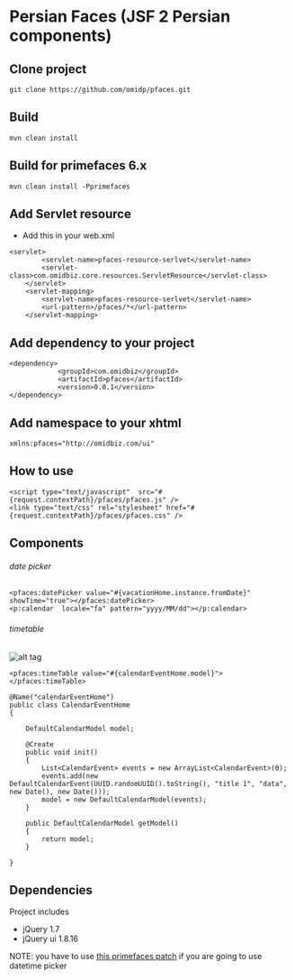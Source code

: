 # Persian Faces (JSF 2 Persian components)

## Clone project

```
git clone https://github.com/omidp/pfaces.git
```

## Build 

```
mvn clean install
```

## Build for primefaces 6.x

```
mvn clean install -Pprimefaces
```

## Add Servlet resource

* Add this in your web.xml

```
<servlet>
		<servlet-name>pfaces-resource-serlvet</servlet-name>
		<servlet-class>com.omidbiz.core.resources.ServletResource</servlet-class>		
	</servlet>
	<servlet-mapping>
		<servlet-name>pfaces-resource-serlvet</servlet-name>
		<url-pattern>/pfaces/*</url-pattern>
	</servlet-mapping>
```

## Add dependency to your project

```
<dependency>
			<groupId>com.omidbiz</groupId>
			<artifactId>pfaces</artifactId>
			<version>0.0.1</version>
</dependency>
```

## Add namespace to your xhtml

```
xmlns:pfaces="http://omidbiz.com/ui"
```

## How to use

```
<script type="text/javascript"	src="#{request.contextPath}/pfaces/pfaces.js" />
<link type="text/css" rel="stylesheet" href="#{request.contextPath}/pfaces/pfaces.css" />
```

## Components

###### date picker

```
<pfaces:datePicker value="#{vacationHome.instance.fromDate}" showTime="true"></pfaces:datePicker>
<p:calendar  locale="fa" pattern="yyyy/MM/dd"></p:calendar>
```

###### timetable 

![alt tag](http://cdn.persiangig.com/preview/IEodTMXT6Q/timeTable.png)


```
<pfaces:timeTable value="#{calendarEventHome.model}"></pfaces:timeTable>
```

```
@Name("calendarEventHome")
public class CalendarEventHome
{

    DefaultCalendarModel model;

    @Create
    public void init()
    {
        List<CalendarEvent> events = new ArrayList<CalendarEvent>(0);
        events.add(new DefaultCalendarEvent(UUID.randomUUID().toString(), "title 1", "data", new Date(), new Date()));
        model = new DefaultCalendarModel(events);
    }

    public DefaultCalendarModel getModel()
    {
        return model;
    }

}
```


## Dependencies

Project includes

+ jQuery 1.7
+ jQuery ui 1.8.16

NOTE: you have to use [this primefaces patch](https://github.com/omidp/primefaces/tree/p6.1) if you are going to use datetime picker
